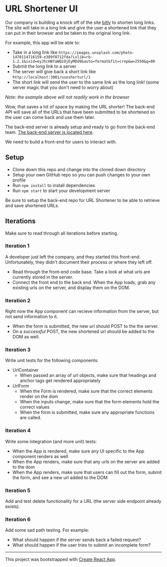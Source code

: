 # URL Shortener UI

Our company is building a knock off of the site [bitly](https://bitly.com/) to shorten long links. The site will take in a long link and give the user a shortened link that they can put in their browser and be taken to the original long link.

For example, this app will be able to:
* Take in a long link like `https://images.unsplash.com/photo-1470114716159-e389f8712fda?ixlib=rb-1.2.1&ixid=eyJhcHBfaWQiOjEyMDd9&auto=format&fit=crop&w=2550&q=80`
* Submit the long link to a server
* The server will give back a short link like `http://localhost:3001/useshorturl/1`
* The short link will send the user to the same link as the long link! (some server magic that you don't need to worry about)

*Note: the example above will not readily work in the browser*

Wow, that saves a lot of space by making the URL shorter! The back-end API will save all of the URLs that have been submitted to be shortened so the user can come back and use them later.

The back-end server is already setup and ready to go from the back-end team. [The back-end server is located here](https://github.com/turingschool-examples/url-shortener-api).

We need to build a front-end for users to interact with.

## Setup

* Clone down this repo and change into the cloned down directory
* Setup your own GitHub repo so you can push changes to your own profile
* Run `npm install` to install dependencies
* Run `npm start` to start your development server

Be sure to setup the back-end repo for URL Shortener to be able to retrieve and save shortened URLs.

## Iterations

Make sure to read through all iterations before starting. 

### Iteration 1

A developer just left the company, and they started this front-end. Unfortunately, they didn't document their process or where they left off. 

- Read through the front-end code base. Take a look at what urls are currently stored in the server. 
- Connect the front end to the back end. When the App loads, grab any existing urls on the server, and display them on the DOM. 

### Iteration 2

Right now the App component can recieve information from the server, but not send information to it. 

- When the form is submitted, the new url should POST to the the server.
- On a _successful_ POST, the new shortened url should be added to the DOM as well. 

### Iteration 3

Write unit tests for the following components:

- UrlContainer
  - When passed an array of url objects, make sure that headings and anchor tags get rendered appropriately
- UrlForm
  - When the Form is rendered, make sure that the correct elements render on the dom
  - When the inputs change, make sure that the form elements hold the correct values
  - When the form is submitted, make sure any appropriate functions are called.

### Iteration 4

Write some integration (and more unit) tests:
- When the App is rendered, make sure any UI specific to the App component renders as well
- When the App renders, make sure that any urls on the server are added to the dom
- When the App renders, make sure that users can fill out the form, submit the form, and see a new url added to the DOM

### Iteration 5

Add and test delete functionality for a URL (the server side endpoint already exists).

### Iteration 6

Add some sad path testing. For example:
- What should happen if the server sends back a failed request?
- What should happen if the user tries to submit an incomplete form?

---

This project was bootstrapped with [Create React App](https://github.com/facebook/create-react-app).
